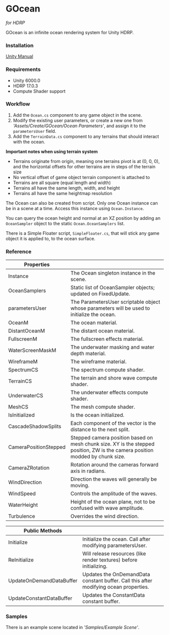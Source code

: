 # GOcean
*for HDRP*

GOcean is an infinite ocean rendering system for Unity HDRP.

### Installation

[Unity Manual](https://docs.unity3d.com/Manual/upm-ui-install2.html)

### Requirements

- Unity 6000.0
- HDRP 17.0.3
- Compute Shader support

### Workflow

1. Add the `Ocean.cs` component to any game object in the scene.
2. Modify the existing user parameters, or create a new one from *'Assets/Create/GOcean/Ocean Parameters'*, and assign it to the `parametersUser` field.
3. Add the `TerrainData.cs` component to any terrains that should interact with the ocean.

**Important notes when using terrain system**
- Terrains originate from origin, meaning one terrains pivot is at (0, 0, 0), and the horizontal offsets for other terrains are in steps of the terrain size
- No vertical offset of game object terrain component is attached to
- Terrains are all square (equal length and width)
- Terrains all have the same length, width, and height
- Terrains all have the same heightmap resolution

The Ocean can also be created from script. Only one Ocean instance can be in a scene at a time. Access this instance using `Ocean.Instance`.

You can query the ocean height and normal at an XZ position by adding an `OceanSampler` object to the static `Ocean.OceanSamplers` list.

There is a Simple Floater script, `SimpleFloater.cs`, that will stick any game object it is applied to, to the ocean surface.

### Reference

| Properties				|																																|
| -------------------------	| -----------------------------------------------------------------------------------------------------------------------------	|
| Instance					| The Ocean singleton instance in the scene.																					|
| OceanSamplers				| Static list of OceanSampler objects; updated on FixedUpdate.																	|
| parametersUser			| The ParametersUser scriptable object whose parameters will be used to initialize the ocean.									|
| OceanM					| The ocean material.																											|
| DistantOceanM				| The distant ocean material.																									|
| FullscreenM				| The fullscreen effects material.																								|
| WaterScreenMaskM			| The underwater masking and water depth material.																				|
| WireframeM				| The wireframe material.																										|
| SpectrumCS				| The spectrum compute shader.																									|
| TerrainCS					| The terrain and shore wave compute shader.																					|
| UnderwaterCS				| The underwater effects compute shader.																						|
| MeshCS					| The mesh compute shader.																										|
| IsInitialized				| Is the ocean initialized.																										|
| CascadeShadowSplits		| Each component of the vector is the distance to the next split.																|
| CameraPositionStepped		| Stepped camera position based on mesh chunk size. XY is the stepped position, ZW is the camera position modded by chunk size.	|
| CameraZRotation			| Rotation around the cameras forward axis in radians.																			|
| WindDirection				| Direction the waves will generally be moving.																					|
| WindSpeed					| Controls the amplitude of the waves.																							|
| WaterHeight				| Height of the ocean plane, not to be confused with wave amplitude.															|
| Turbulence				| Overrides the wind direction.																									|

| Public Methods			|																																|
| -------------------------	| -----------------------------------------------------------------------------------------------------------------------------	|
| Initialize				| Initialize the ocean. Call after modifying parametersUser.																	|
| ReInitialize				| Will release resources (like render textures) before initializing.															|
| UpdateOnDemandDataBuffer	| Updates the OnDemandData constant buffer. Call this after modifying ocean properties.											|
| UpdateConstantDataBuffer	| Updates the ConstantData constant buffer.																						|

### Samples

There is an example scene located in *'Samples/Example Scene'*.